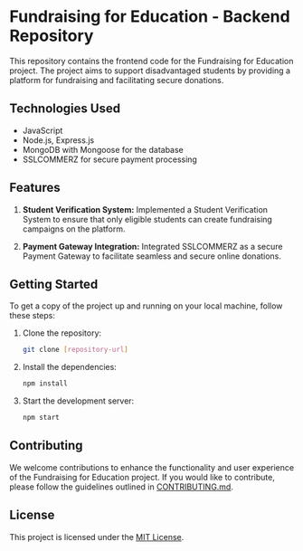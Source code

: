# Fundraising for Education - Backend Repository

This repository contains the frontend code for the Fundraising for Education project. The project aims to support disadvantaged students by providing a platform for fundraising and facilitating secure donations.

## Technologies Used

- JavaScript
- Node.js, Express.js
- MongoDB with Mongoose for the database
- SSLCOMMERZ for secure payment processing

## Features

1. **Student Verification System:** Implemented a Student Verification System to ensure that only eligible students can create fundraising campaigns on the platform.

2. **Payment Gateway Integration:** Integrated SSLCOMMERZ as a secure Payment Gateway to facilitate seamless and secure online donations.

## Getting Started

To get a copy of the project up and running on your local machine, follow these steps:

1. Clone the repository:

   ```bash
   git clone [repository-url]
   ```


2. Install the dependencies:

   ```bash
   npm install
   ```

3. Start the development server:

   ```bash
   npm start
   ```

## Contributing

We welcome contributions to enhance the functionality and user experience of the Fundraising for Education project. If you would like to contribute, please follow the guidelines outlined in [CONTRIBUTING.md](link-to-contributing-file).

## License

This project is licensed under the [MIT License](link-to-license-file).

